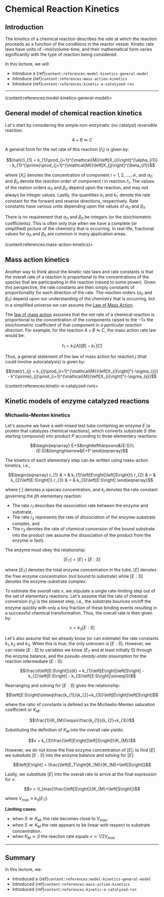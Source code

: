 # Chemical Reaction Kinetics

## Introduction
The _kinetics_ of a chemical reaction describes the _rate_ at which the reaction proceeds as a function of the conditions in the reactor vessel. Kinetic rate laws have units of $\star$mol/volume-time, and their mathematical form varies significantly with the type of reaction being considered. 

In this lecture, we will:

* Introduce a {ref}`content:references:model-kinetics-general-model`
* Introduce {ref}`content:references:mass-action-kinetics`
* Introduce {ref}`content:references:kinetic-e-catalyzed-rxn`

---

(content:references:model-kinetics-general-model)=
## General model of chemical reaction kinetics
Let's start by considering the simple non-enzymatic (no catalyst) _reversible_ reaction:

$$A+B\leftrightharpoons{C}$$

A general form for the _net_ rate of this reaction ($\hat{r}_{1}$) is given by:

$$\hat{r}_{1} = k_{1}\prod_{i=1}^{\mathcal{M}}\left[X_{i}\right]^{\alpha_{i1}} - k_{1}^{\prime}\prod_{j=1}^{\mathcal{M}}\left[X_{j}\right]^{\beta_{i1}}$$

where $\left[X_{i}\right]$ denotes the concentration of component $i=1,2,\dots,\mathcal{M}$, and $\alpha_{i1}$ and $\beta_{i1}$ denote the _reaction order_ of component $i$ in reaction $\hat{r}_{1}$. The values of the reation orders $\alpha_{i1}$ and $\beta_{i1}$ depend upon the reaction, and may _not_ always be integer values. 
Lastly, the quantities $k_{1}$ and $k_{1}^{\prime}$ denote the rate constant for the forward and reverse directions, respectively. Rate constants have various units depending upon the values of $\alpha_{i1}$
and $\beta_{i1}$. 

There is no requirement that $\alpha_{i1}$ and $\beta_{i1}$ be integers (or the stoichiometric coefficients). This is often only true when we have a complete (or simplified) picture of the chemistry that is occurring. In real-life, fractional values for $\alpha_{i1}$ and $\beta_{i1}$ are common in many application areas.  

(content:references:mass-action-kinetics)=
## Mass action kinetics
Another way to think about the kinetic rate laws and rate constants is that the overall rate of a reaction is proportional to the concentrations of the species that are participating in the reaction (raised to some power). Given this perspective, the rate constants are then simply constants of proportionality for each direction of the rate. The reaction orders ($\alpha_{i1}$ and $\beta_{i1}$) depend upon our understanding of the chemistry that is occurring, but in a simplified universe we can assume the [Law of Mass Action](https://en.wikipedia.org/wiki/Law_of_mass_action).

The [law of mass action](https://en.wikipedia.org/wiki/Law_of_mass_action) assumes that the net rate of a chemical reaction is proportional to the concentration of the components raised to the $-{1}\times$ the stoichiometric coefficient of that component in _a particular reaction direction_. For example, for the reaction $A+B\leftrightharpoons{C}$, the mass action rate law would be:

$$\hat{r}_{1} = k_{1}\left[A\right]\left[B\right] - k^{\prime}_{1}\left[C\right]$$

Thus, a general statement of the law of mass action for reaction $j$ (that could involve autocatalysis) is given by:

$$\hat{r}_{j} = k_{j}\prod_{i=1}^{\mathcal{M}}\left[X_{i}\right]^{-\sigma_{ij}} - 
k^{\prime}_{j}\prod_{i=1}^{\mathcal{M}}\left[X_{i}\right]^{-\sigma_{ij}}$$

(content:references:kinetic-e-catalyzed-rxn)=
## Kinetic models of enzyme catalyzed reactions

### Michaelis–Menten kinetics
Let's assume we have a well-mixed test tube containing an enzyme $E$ (a protein that catalyzes chemical reactions), which converts substrate $S$ (the starting compound) 
into product $P$ according to three elementary reactions:

$$\begin{eqnarray}
	E+S&\rightleftharpoons&{E:S}\\
	{E:S}&\longrightarrow&E+P
\end{eqnarray}$$

The kinetics of each elementary step can be written using mass-action kinetics, i.e.,

$$\begin{eqnarray}
	r_{1} & = & k_{1}\left[E\right]\left[S\right]\\
	r_{2} & = & k_{2}\left[E:S\right]\\
	r_{3} & = & k_{3}\left[E:S\right]
\end{eqnarray}$$

where $\left[\cdot\right]$ denotes a species concentration, and $k_{j}$ denotes the rate constant governing the $jth$ elementary reaction:

* The rate $r_{1}$ describes the _association_ rate between the enzyme and substrate,
* The rate $r_{2}$ represents the rate of _dissociation_ of the enzyme-substrate complex, and
* The $r_{3}$ denotes the rate of _chemical conversion_ of the bound substrate into the product (we assume the dissociation of the product from the enzyme is fast).

The enzyme must obey the relationship:

$$\left[E_{T}\right] = \left[E\right] + \left[E:S\right]$$

where $\left[E_{T}\right]$ denotes the total enzyme concentration in the tube, 
$\left[E\right]$ denotes the free enzyme concentration (not bound to substrate) while
$\left[E:S\right]$ denotes the enzyme-substrate complex. 

To estimate the _overall_ rate $v$, we stipulate a single rate-limiting step out of the set of elementary reactions. Let's assume that the rate of chemical conversion ($r_{3}$) is the slowest step, i.e., the substrate bounces on/off the enzyme quickly with only a tiny fraction of these binding events resulting in a successful chemical transformation. Thus, the overall rate is then given by:

$$v = k_{3}\left[E:S\right]$$

Let's also assume that we already know (or can estimate) the rate constants $k_{1},k_{2}$ and $k_{3}$. When this is true, the only unknown is $\left[E:S\right]$.
However, we can relate $\left[E:S\right]$ to variables we know ($E_{T}$ and at least initially $S$) through the enzyme balance, and the _pseudo-steady-state assumption_ for the reaction intermediate 
$\left[E:S\right]$:

$$\frac{d\left[E:S\right]}{dt} = k_{1}\left[E\right]\left[S\right] - k_{2}\left[E:S\right] - k_{3}\left[E:S\right]\simeq{0}$$

Rearranging and solving for $\left[E:S\right]$ gives the relationship:

$$\left[E:S\right]\simeq\frac{k_{1}}{k_{2}+k_{3}}\left[E\right]\left[S\right]$$

where the ratio of constants is defined as the Michaelis-Menten saturation coefficient or $K_{M}$:

$$\frac{1}{K_{M}}\equiv\frac{k_{1}}{k_{2}+k_{3}}$$

Substituting the definition of $K_{M}$ into the overall rate yields:

$$v = k_{3}\frac{\left[E\right]\left[S\right]}{K_{M}}$$

However, we do not know the free enzyme concentration of $\left[E\right]$; to find $\left[E\right]$
we subsitute $\left[E:S\right]$ into the enzyme balance and solving for $\left[E\right]$:

$$\left[E\right] = \frac{\left[E_T\right]K_{M}}{K_{M}+\left[S\right]}$$

Lastly, we substitute $\left[E\right]$ into the overall rate to arrive at the final expression for $v$:

$$v = V_{max}\frac{\left[S\right]}{K_{M}+\left[S\right]}$$

where $V_{max}\equiv{k_{3}}\left[E_{T}\right]$. 

__Limiting cases:__
* when $S\gg{K}_{M}$, the rate becomes close to $V_{max}$.
* when $S\ll{K}_{M}$ the rate appears to be linear with respect to substrate concentration.
* when $K_{M}\simeq S$ the reaction rate equals $v\simeq 1/2V_{max}$. 

---

## Summary

In this lecture, we:

* Introduced a {ref}`content:references:model-kinetics-general-model`
* Introduced {ref}`content:references:mass-action-kinetics`
* Introduced {ref}`content:references:kinetic-e-catalyzed-rxn`
